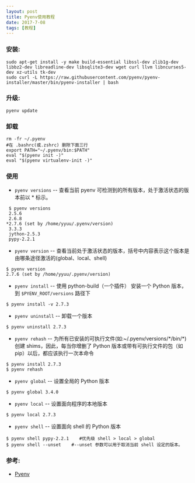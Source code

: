 ```yaml
---
layout: post
title: Pyenv使用教程
date: 2017-7-08
tags: [教程]
---
```


### 安装:
~~~
sudo apt-get install -y make build-essential libssl-dev zlib1g-dev libbz2-dev libreadline-dev libsqlite3-dev wget curl llvm libncurses5-dev xz-utils tk-dev
sudo curl -L https://raw.githubusercontent.com/pyenv/pyenv-installer/master/bin/pyenv-installer | bash
~~~

### 升级:
~~~
pyenv update
~~~

### 卸载
~~~
rm -fr ~/.pyenv
#在 .bashrc(或.zshrc) 删除下面三行
export PATH="~/.pyenv/bin:$PATH"
eval "$(pyenv init -)"
eval "$(pyenv virtualenv-init -)"
~~~

### 使用
+ `pyenv versions` -- 查看当前 pyenv 可检测到的所有版本，处于激活状态的版本前以 * 标示。
~~~
 $ pyenv versions
 2.5.6
 2.6.8
*2.7.6 (set by /home/yyuu/.pyenv/version)
 3.3.3
 jython-2.5.3
 pypy-2.2.1
~~~

+ `pyenv version` -- 查看当前处于激活状态的版本，括号中内容表示这个版本是由哪条途径激活的(global、local、shell)
~~~
$ pyenv version
2.7.6 (set by /home/yyuu/.pyenv/version)
~~~

+ `pyenv install` -- 使用 python-build（一个插件） 安装一个 Python 版本，到 `$PYENV_ROOT/versions` 路径下
~~~
$ pyenv install -v 2.7.3
~~~

+ `pyenv uninstall` -- 卸载一个版本
~~~
$ pyenv uninstall 2.7.3
~~~

+ `pyenv rehash` -- 为所有已安装的可执行文件(如:~/.pyenv/versions/\*/bin/\*)创建 shims，因此，每当你增删了 Python 版本或带有可执行文件的包（如 pip）以后，都应该执行一次本命令
~~~
$ pyenv install 2.7.3
$ pyenv rehash
~~~

+ `pyenv global` -- 设置全局的 Python 版本
~~~
$ pyenv global 3.4.0
~~~

+ `pyenv local` -- 设置面向程序的本地版本
~~~
$ pyenv local 2.7.3
~~~

+ `pyenv shell` -- 设置面向 shell 的 Python 版本
~~~
$ pyenv shell pypy-2.2.1    #优先级 shell > local > global
$ pyenv shell --unset    #--unset 参数可以用于取消当前 shell 设定的版本。
~~~

### 参考:
+ [Pyenv](https://github.com/pyenv/pyenv "Pyenv")